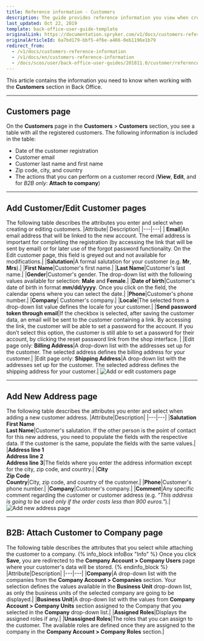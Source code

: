 ```yaml
---
title: Reference information - Customers
description: The guide provides reference information you view when creating and updating customers in the Back Office.
last_updated: Oct 22, 2019
template: back-office-user-guide-template
originalLink: https://documentation.spryker.com/v1/docs/customers-reference-information
originalArticleId: 6a7bd179-bbf5-4f6e-a466-0eb1196e1b79
redirect_from:
  - /v1/docs/customers-reference-information
  - /v1/docs/en/customers-reference-information
  - /docs/scos/user/back-office-user-guides/201811.0/customer/references/customers-reference-information.html
---
```


This article contains the information you need to know when working with the **Customers** section in Back Office.
***
## Customers page
On the **Customers** page in the **Customers** > **Customers** section, you see a table with all the registered customers. The following information is included in the table:

* Date of the customer registration
* Customer email
* Customer last name and first name
* Zip code, city, and country
* The actions that you can perform on a customer record (**View**, **Edit**, and for _B2B only_: **Attach to company**)
***
## Add Customer/Edit Customer pages
The following table describes the attributes you enter and select when creating or editing customers.
|Attribute| Description|
|---|---|
| **Email**|An email address that will be linked to the new account. The email address is important for completing the registration (by accessing the link that will be sent by email) or for later use of the forgot password functionality. On the Edit customer page, this field is greyed out and not available for modifications.|
|**Salutation**|A formal salutation for your customer (e.g. **Mr**, **Mrs**).|
|**First Name**|Customer's first name.|
|**Last Name**|Customer's last name.|
|**Gender**|Customer's gender. The drop-down list with the following values available for selection: **Male** and **Female**.|
|**Date of birth**|Customer's date of birth in format **mm/dd/yyyy**. Once you click on the field, the calendar opens where you can select the date.|
|**Phone**|Customer's phone number.|
|**Company**| Customer's company.|
|**Locale**|The selected from a drop-down list value defines the locale for your customer.|
|**Send password token through email**|If the checkbox is selected, after saving the customer data, an email will be sent to the customer containing a link. By accessing the link, the customer will be able to set a password for the account. If you don’t select this option, the customer is still able to set a password for their account, by clicking the reset password link from the shop interface. |
|Edit page only: **Billing Address**|A drop-down list with the addresses set up for the customer. The selected address defines the billing address for your customer.|
|Edit page only: **Shipping Address**|A drop-down list with the addresses set up for the customer. The selected address defines the shipping address for your customer.|
![Add or edit customers page](https://spryker.s3.eu-central-1.amazonaws.com/docs/User+Guides/Back+Office+User+Guides/Customers/Customers%3A+Reference+Information/customers-reference-information.png) 

***
## Add New Address page
The following table describes the attributes you enter and select when adding a new customer address.
|Attribute|Description|
|---|---|
|**Salutation**<br>**First Name**<br>**Last Name**|Customer's salutation. If the other person is the point of contact for this new address, you need to populate the fields with the respective data. If the customer is the same, populate the fields with the same values.|
|**Address line 1**<br>**Address line 2**<br>**Address line 3**|The fields where you enter the address information except for the city, zip code, and country.|
|**City**<br>**Zip Code**<br>**Country**|City, zip code, and country of the customer.|
|**Phone**|Customer's phone number.|
|**Company**|Customer's company.|
|**Comment**|Any specific comment regarding the customer or customer address (e.g. _"This address is going to be used only if the order costs less than 900 euros."_).|
![Add new address page](https://spryker.s3.eu-central-1.amazonaws.com/docs/User+Guides/Back+Office+User+Guides/Customers/Customers%3A+Reference+Information/Add+new+address+page.png) 

***
## B2B: Attach Customer to Company page
The following table describes the attributes that you select while attaching the customer to a company.
{% info_block infoBox "Info" %}
Once you click **Save**, you are redirected to the **Company Account > Company Users** page where your customer's data will be stored.
{% endinfo_block %}
|Attribute|Description|
|---|---|
|**Company**|A drop-down list with the companies from the **Company Account > Companies** section. Your selection defines the values available in the **Business Unit** drop-down list, as only the business units of the selected company are going to be displayed.|
|**Business Unit**|A drop-down list with the values from **Company Account > Company Units** section assigned to the Company that you selected in the **Company** drop-down list.|
|**Assigned Roles**|Displays the assigned roles if any.|
|**Unassigned Roles**|The roles that you can assign to the customer. The available roles are defined once they are assigned to the company in the **Company Account > Company Roles** section.|
